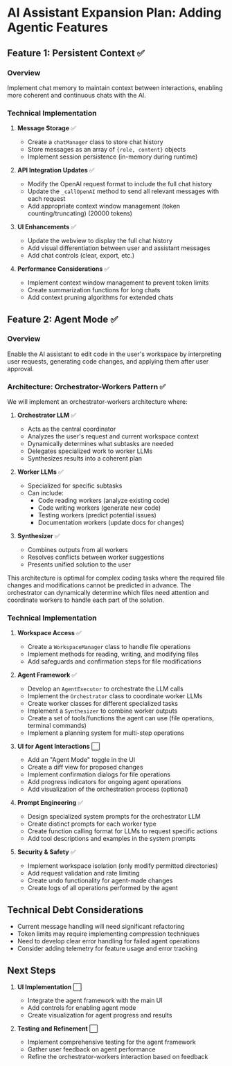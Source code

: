 # AI Assistant Expansion Plan: Adding Agentic Features

## Feature 1: Persistent Context ✅

### Overview
Implement chat memory to maintain context between interactions, enabling more coherent and continuous chats with the AI.

### Technical Implementation

1. **Message Storage** ✅
   - Create a `chatManager` class to store chat history
   - Store messages as an array of `{role, content}` objects
   - Implement session persistence (in-memory during runtime)

2. **API Integration Updates** ✅
   - Modify the OpenAI request format to include the full chat history
   - Update the `_callOpenAI` method to send all relevant messages with each request
   - Add appropriate context window management (token counting/truncating) (20000 tokens)

3. **UI Enhancements** ✅
   - Update the webview to display the full chat history
   - Add visual differentiation between user and assistant messages
   - Add chat controls (clear, export, etc.)

4. **Performance Considerations** ✅
   - Implement context window management to prevent token limits
   - Create summarization functions for long chats
   - Add context pruning algorithms for extended chats


## Feature 2: Agent Mode ✅

### Overview
Enable the AI assistant to edit code in the user's workspace by interpreting user requests, generating code changes, and applying them after user approval.

### Architecture: Orchestrator-Workers Pattern ✅

We will implement an orchestrator-workers architecture where:

1. **Orchestrator LLM** ✅
   - Acts as the central coordinator
   - Analyzes the user's request and current workspace context
   - Dynamically determines what subtasks are needed
   - Delegates specialized work to worker LLMs
   - Synthesizes results into a coherent plan

2. **Worker LLMs** ✅
   - Specialized for specific subtasks
   - Can include:
     - Code reading workers (analyze existing code)
     - Code writing workers (generate new code)
     - Testing workers (predict potential issues)
     - Documentation workers (update docs for changes)

3. **Synthesizer** ✅
   - Combines outputs from all workers
   - Resolves conflicts between worker suggestions
   - Presents unified solution to the user

This architecture is optimal for complex coding tasks where the required file changes and modifications cannot be predicted in advance. The orchestrator can dynamically determine which files need attention and coordinate workers to handle each part of the solution.

### Technical Implementation

1. **Workspace Access** ✅
   - Create a `WorkspaceManager` class to handle file operations
   - Implement methods for reading, writing, and modifying files
   - Add safeguards and confirmation steps for file modifications

2. **Agent Framework** ✅
   - Develop an `AgentExecutor` to orchestrate the LLM calls
   - Implement the `Orchestrator` class to coordinate worker LLMs
   - Create worker classes for different specialized tasks
   - Implement a `Synthesizer` to combine worker outputs
   - Create a set of tools/functions the agent can use (file operations, terminal commands)
   - Implement a planning system for multi-step operations

3. **UI for Agent Interactions** ⬜
   - Add an "Agent Mode" toggle in the UI
   - Create a diff view for proposed changes
   - Implement confirmation dialogs for file operations
   - Add progress indicators for ongoing agent operations
   - Add visualization of the orchestration process (optional)

4. **Prompt Engineering** ✅
   - Design specialized system prompts for the orchestrator LLM
   - Create distinct prompts for each worker type
   - Create function calling format for LLMs to request specific actions
   - Add tool descriptions and examples in the system prompts

5. **Security & Safety** ✅
   - Implement workspace isolation (only modify permitted directories)
   - Add request validation and rate limiting
   - Create undo functionality for agent-made changes
   - Create logs of all operations performed by the agent


## Technical Debt Considerations

- Current message handling will need significant refactoring
- Token limits may require implementing compression techniques
- Need to develop clear error handling for failed agent operations
- Consider adding telemetry for feature usage and error tracking

## Next Steps

1. **UI Implementation** ⬜
   - Integrate the agent framework with the main UI
   - Add controls for enabling agent mode
   - Create visualization for agent progress and results

2. **Testing and Refinement** ⬜
   - Implement comprehensive testing for the agent framework
   - Gather user feedback on agent performance
   - Refine the orchestrator-workers interaction based on feedback
